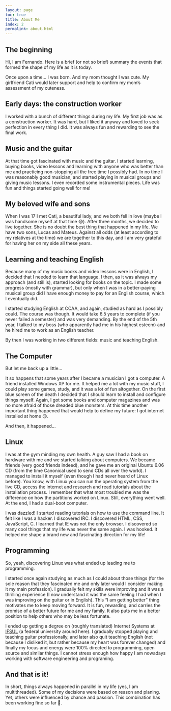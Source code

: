 ```yaml
---
layout: page
toc: true
title: About Me
index: 2
permalink: about.html
---
```


## The beginning

Hi, I am Fernando.
Here is a brief (or not so brief) summary the events that formed the shape of my life as it is today.

Once upon a time... I was born.
And my mom thought I was cute.
My girlfriend Cati would later support and help to confirm my mom’s assessment of my cuteness.

## Early days: the construction worker

I worked with a bunch of different things during my life.
My first job was as a construction worker.
It was hard, but I liked it anyway and loved to seek perfection in every thing I did.
It was always fun and rewarding to see the final work.

## Music and the guitar

At that time got fascinated with music and the guitar.
I started learning, buying books, video lessons and learning with anyone who was better than me and practicing non-stopping all the free time I possibly had.
In no time I was reasonably good musician, and started playing in musical groups and giving music lessons.
I even recorded some instrumental pieces.
Life was fun and things started going well for me!

## My beloved wife and sons

When I was 17 I met Cati, a beautiful lady, and we both fell in love (maybe I was handsome myself at that time 😅).
After three months, we decided to live together.
She is no doubt the best thing that happened in my life.
We have two sons, Lucas and Mateus.
Against all odds (at least according to my relatives at the time) we are together to this day, and I am very grateful for having her on my side all these years.

## Learning and teaching English

Because many of my music books and video lessons were in English, I decided that I needed to learn that language.
I then, as it was always my approach (and still is), started looking for books on the topic.
I made some progress (mostly with grammar), but only when I was in a better-paying musical group did I have enough money to pay for an English course, which I eventually did.

I started studying English at CCAA, and again, studied as hard as I possibly could.
The course was though.
It would take 6.5 years to complete (if you never failed a semester) and was very demanding.
By the end of the 5th year, I talked to my boss (who apparently had me in his highest esteem) and he hired me to work as an English teacher.

By then I was working in two different fields: music and teaching English.

## The Computer

But let me back up a little...

It so happens that some years after I became a musician I got a computer.
A friend installed Windows XP for me.
It helped me a lot with my music stuff, I could play some games, study, and it was a lot of fun altogether.
On the first blue screen of the death I decided that I should learn to install and configure things myself.
Again, I got some books and computer magazines and was no more afraid of those dreaded blue monsters.
At this time another important thing happened that would help to define my future: I got internet installed at home 🙃.

And then, it happened...

## Linux

I was at the gym minding my own health.
A guy saw I had a book on hardware with me and we started talking about computers.
We became friends (very good friends indeed), and he gave me an original Ubuntu 6.06 CD (from the time Canonical used to send CDs all over the world).
I managed to install it myself (even though I had never heard of Linux before).
You know, with Linux you can run the operating system from the live CD, access the internet and research and read tutorials about the installation process.
I remember that what most troubled me was the difference on how the partitions worked on Linux.
Still, everything went well.
At the end, I had a dual-boot computer.

I was dazzled!
I started reading tutorials on how to use the command line.
It felt like I was a hacker.
I discovered IRC.
I discovered HTML, CSS, JavaScript, C.
I learned that IE was not the only browser.
I discovered so many cool things that my life was never the same again.
I was hooked.
It helped me shape a brand new and fascinating direction for my life!

## Programming

So, yeah, discovering Linux was what ended up leading me to programming.

I started once again studying as much as I could about those things (for the sole reason that they fascinated me and only later would I consider making it my main profession).
I gradually felt my skills were improving and it was a thrilling experience (I now understand it was the same feeling I had when I was improving on the guitar or in English).
This “I am getting better” thing motivates me to keep moving forward.
It is fun, rewarding, and carries the promise of a better future for me and my family.
It also puts me in a better position to help others who may be less fortunate.

I ended up getting a degree on (roughly translated) Internet Systems at [IFSUL](http://passofundo.ifsul.edu.br/) (a federal university around here).
I gradually stopped playing and teaching guitar professionally, and later also quit teaching English (not because I disliked it, but rather because my heart was forever changed) and finally my focus and energy were 100% directed to programming, open source and similar things.
I cannot stress enough how happy I am nowadays working with software engineering and programing.

## And that is it!

In short, things always happened in parallel in my life (yes, I am multithreaded).
Some of my decisions were based on reason and planing.
Yet, others were influenced by chance and passion.
This combination has been working fine so far 🙂.
